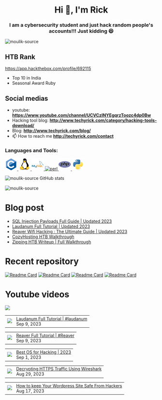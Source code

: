 <h1 align="center">Hi 👋, I'm Rick</h1>
<h3 align="center">I am a cybersecurity student and just hack random people's accounts!!! Just kidding 😄</h3>

<p align="left"> <img src="https://komarev.com/ghpvc/?username=moulik-source&label=Profile%20views&color=0e75b6&style=flat" alt="moulik-source" /> </p> 

## HTB Rank

https://app.hackthebox.com/profile/692115
- Top 10 in India
- Seasonal Award Ruby

## Social medias
- youtube: **https://www.youtube.com/channel/UCVCzINYEgqrzToozc4dp0Bw**
- Hacking tool blog: **http://www.techyrick.com/category/hacking-tools-download/**
- Blog: **http://www.techyrick.com/blog/**
- 📫 How to reach me **http://techyrick.com/contact**


<h3 align="left">Languages and Tools:</h3>
<p align="left"> <a href="https://www.cprogramming.com/" target="_blank"> <img src="https://raw.githubusercontent.com/devicons/devicon/master/icons/c/c-original.svg" alt="c" width="40" height="40"/> </a> <a href="https://www.linux.org/" target="_blank"> <img src="https://raw.githubusercontent.com/devicons/devicon/master/icons/linux/linux-original.svg" alt="linux" width="40" height="40"/> </a> <a href="https://www.mysql.com/" target="_blank"> <img src="https://raw.githubusercontent.com/devicons/devicon/master/icons/mysql/mysql-original-wordmark.svg" alt="mysql" width="40" height="40"/> </a> <a href="https://www.perl.org/" target="_blank"> <img src="https://api.iconify.design/logos-perl.svg" alt="perl" width="40" height="40"/> </a> <a href="https://www.php.net" target="_blank"> <img src="https://raw.githubusercontent.com/devicons/devicon/master/icons/php/php-original.svg" alt="php" width="40" height="40"/> </a> <a href="https://www.python.org" target="_blank"> <img src="https://raw.githubusercontent.com/devicons/devicon/master/icons/python/python-original.svg" alt="python" width="40" height="40"/> </a> </p>



![moulik-source GitHub stats](https://github-readme-stats.vercel.app/api?username=moulik-source&show_icons=true&theme=vision-friendly-dark)

<p><img align="center" src="https://github-readme-streak-stats.herokuapp.com/?user=moulik-source&theme=vision-friendly-dark" alt="moulik-source" /></p>

# Blog post
<!-- BLOG-POST-LIST:START -->
- [SQL Injection Payloads Full Guide | Updated 2023](https://techyrick.com/sql-injection-payload-tutorial/)
- [Laudanum Full Tutorial | Updated 2023](https://techyrick.com/laudanum-full-tutorial/)
- [Reaver Wifi Hacking : The Ultimate Guide | Updated 2023](https://techyrick.com/reaver-full-tutorial/)
- [CozyHosting HTB Walkthrough](https://techyrick.com/cozyhosting-htb-walkthrough/)
- [Zipping HTB Writeup | Full Walkthrough](https://techyrick.com/zipping-htb-writeup-full-walkthrough/)
<!-- BLOG-POST-LIST:END -->

# Recent repository 

[![Readme Card](https://github-readme-stats.vercel.app/api/pin/?username=moulik-source&repo=ddos&theme=outrun)](https://github.com/moulik-source/ddos) 
[![Readme Card](https://github-readme-stats.vercel.app/api/pin/?username=moulik-source&repo=port-scan&theme=outrun)](https://github.com/moulik-source/port-scan)
[![Readme Card](https://github-readme-stats.vercel.app/api/pin/?username=moulik-source&repo=moulik-source&theme=outrun)](https://github.com/moulik-source/moulik-source)
[![Readme Card](https://github-readme-stats.vercel.app/api/pin/?username=moulik-source&repo=hashmo&theme=outrun)](https://github.com/moulik-source/hashmo)

# Youtube videos

[<img src="https://img.shields.io/badge/-Subscribe-red?style=for-the-badge&logo=youtube&logoColor=white"/>](https://www.youtube.com/channel/UCVHmOOAGNcLK5k0i7G1gTrQ)

<!-- YOUTUBE:START --><table><tr><td><a href="https://www.youtube.com/watch?v=5slq27Ne-y0"><img width="140px" src="https://i.ytimg.com/vi/5slq27Ne-y0/mqdefault.jpg"></a></td>
<td><a href="https://www.youtube.com/watch?v=5slq27Ne-y0">Laudanum Full Tutorial | #laudanum</a><br/>Sep 9, 2023</td></tr></table>
<table><tr><td><a href="https://www.youtube.com/watch?v=9Gns1cehCOc"><img width="140px" src="https://i.ytimg.com/vi/9Gns1cehCOc/mqdefault.jpg"></a></td>
<td><a href="https://www.youtube.com/watch?v=9Gns1cehCOc">Reaver Full Tutorial | #Reaver</a><br/>Sep 9, 2023</td></tr></table>
<table><tr><td><a href="https://www.youtube.com/watch?v=paQDvqNhxnw"><img width="140px" src="https://i.ytimg.com/vi/paQDvqNhxnw/mqdefault.jpg"></a></td>
<td><a href="https://www.youtube.com/watch?v=paQDvqNhxnw">Best OS for Hacking | 2023</a><br/>Sep 1, 2023</td></tr></table>
<table><tr><td><a href="https://www.youtube.com/watch?v=3UD53di_taM"><img width="140px" src="https://i.ytimg.com/vi/3UD53di_taM/mqdefault.jpg"></a></td>
<td><a href="https://www.youtube.com/watch?v=3UD53di_taM">Decrypting HTTPS Traffic Using Wireshark</a><br/>Aug 29, 2023</td></tr></table>
<table><tr><td><a href="https://www.youtube.com/watch?v=UXtGTI2HBHk"><img width="140px" src="https://i.ytimg.com/vi/UXtGTI2HBHk/mqdefault.jpg"></a></td>
<td><a href="https://www.youtube.com/watch?v=UXtGTI2HBHk">How to keep Your Wordpress Site Safe From Hackers</a><br/>Aug 17, 2023</td></tr></table>
<!-- YOUTUBE:END -->

